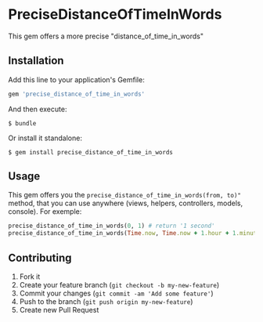 # PreciseDistanceOfTimeInWords

This gem offers a more precise "distance_of_time_in_words"


## Installation

Add this line to your application's Gemfile:

``` ruby
gem 'precise_distance_of_time_in_words'
```

And then execute:

``` shell
$ bundle
```

Or install it standalone:

``` shell
$ gem install precise_distance_of_time_in_words
```


## Usage

This gem offers you the ```precise_distance_of_time_in_words(from, to)"``` method, that you can 
use anywhere (views, helpers, controllers, models, console). For exemple:

``` ruby
precise_distance_of_time_in_words(0, 1) # return '1 second'
precise_distance_of_time_in_words(Time.now, Time.now + 1.hour + 1.minute) # return '1 hour and 1 minute'
```


## Contributing

1. Fork it
2. Create your feature branch (`git checkout -b my-new-feature`)
3. Commit your changes (`git commit -am 'Add some feature'`)
4. Push to the branch (`git push origin my-new-feature`)
5. Create new Pull Request
